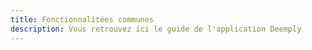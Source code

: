 ```yaml
---
title: Fonctionnalitées communes
description: Vous retrouvez ici le guide de l'application Deemply
---
```


